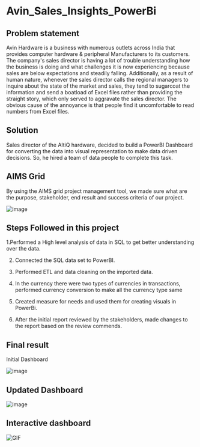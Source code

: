 # Avin_Sales_Insights_PowerBi

Problem statement
----------------------------------------------------------
Avin Hardware is a business with numerous outlets across India that provides computer hardware & peripheral Manufacturers to its customers. The company's sales director is having a lot of trouble understanding how the business is doing and what challenges it is now experiencing because sales are below expectations and steadily falling. Additionally, as a result of human nature, whenever the sales director calls the regional managers to inquire about the state of the market and sales, they tend to sugarcoat the information and send a boatload of Excel files rather than providing the straight story, which only served to aggravate the sales director. The obvious cause of the annoyance is that people find it uncomfortable to read numbers from Excel files.

Solution
-------------------------------------------------------
Sales director of the AltiQ hardware, decided to build a PowerBI Dashboard for converting the data into visual representation to make data driven decisions. So, he hired a team of data people to complete this task.

AIMS Grid
----------------------------------------------------------
By using the AIMS grid project management tool, we made sure what are the purpose, stakeholder, end result and success criteria of our project.

![image](https://user-images.githubusercontent.com/34138198/183285459-2113c067-b52f-4eac-a021-7681ccd74354.png)

Steps Followed in this project
-----------------------------------------------------------

   1.Performed a High level analysis of data in SQL to get better understanding over the data.

2. Connected the SQL data set to PowerBI.

3. Performed ETL and data cleaning on the imported data.

4. In the currency there were two types of currencies in transactions, performed currency conversion to make all the currency type same

5. Created measure for needs and used them for creating visuals in PowerBi.

6. After the initial report reviewed by the stakeholders, made changes to the report based on the review commends.

Final result
--------------------------------------------------------------
Initial Dashboard

![image](https://user-images.githubusercontent.com/34138198/183285608-38b062a4-e12e-43e8-b08c-ed1744656e76.png)

Updated Dashboard
--------------------------------------------------------------------

![image](https://user-images.githubusercontent.com/34138198/183285635-8e417385-bd99-422f-afbf-625ef9fe0cff.png)

Interactive dashboard
-----------------------------------------

![GIF](https://user-images.githubusercontent.com/34138198/183285725-b7162c35-6ac2-4932-8ca6-c023d08e035d.gif)
